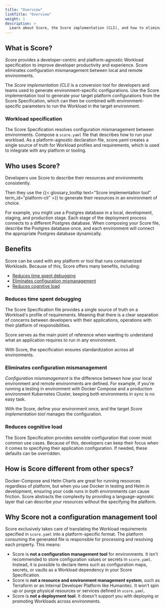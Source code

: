 ```yaml
---
title: "Overview"
linkTitle: "Overview"
weight: 1
description: >
  Learn about Score, the Score implementation (CLI), and how to eliminate configuration mismanagement.
---
```


## What is Score?

_Score_ provides a developer-centric and platform-agnostic Workload specification to improve developer productivity and experience. Score eliminates configuration mismanagement between local and remote environments.

The _Score implementation (CLI)_ is a conversion tool for developers and teams used to generate environment-specific configurations. Use the Score implementation tool to generate your target platform configurations from the Score Specification, which can then be combined with environment-specific parameters to run the Workload in the target environment.

### Workload specification

The Score Specification resolves configuration mismanagement between environments. Compose a `score.yaml` file that describes how to run your workload. As a platform-agnostic declaration file, score.yaml creates a single source of truth for Workload profiles and requirements, which is used to integrate with any platform or tooling.

## Who uses Score?

Developers use Score to describe their resources and environments consistently.

Then they use the {{< glossary_tooltip text="Score implementation tool" term_id="platform-cli" >}} to generate their resources in an environment of choice.

For example, you might use a Postgres database in a local, development, staging, and production stage. Each stage of the deployment process connects to a different Postgres database. When composing your Score file, describe the Postgres database once, and each environment will connect the appropriate Postgres database dynamically.

<!-- Configuration mismanagement -->

## Benefits

Score can be used with any platform or tool that runs containerized Workloads.
Because of this, Score offers many benefits, including:

- [Reduces time spent debugging](#reduces-time-spent-debugging)
- [Eliminates configuration mismanagement](#eliminates-configuration-mismanagement)
- [Reduces cognitive load](#reduces-cognitive-load)

### Reduces time spent debugging

The Score Specification file provides a single source of truth on a Workload's profile of requirements. Meaning that there is a clear separation of concerns between developers with their applications, operations with their platform of responsibilities.

Score serves as the main point of reference when wanting to understand what an application requires to run in any environment.

With Score, the specification ensures standardization across all environments.

### Eliminates configuration mismanagement

_Configuration mismanagement_ is the difference between how your local environment and remote environments are defined. For example, if you're running a testing in environment with Docker Compose and a production environment Kubernetes Cluster, keeping both environments in sync is no easy task.

With the Score, define your environment once, and the target _Score implementation tool_ manages the configuration.

### Reduces cognitive load

The Score Specification provides sensible configuration that cover most common use cases. Because of this, developers can keep their focus when it comes to specifying their application configuration. If needed, these defaults can be overridden.

## How is Score different from other specs?

Docker-Compose and Helm Charts are great for running resources regardless of platform, but when you use Docker in testing and Helm in development, ensuring your code runs in both environments can cause friction. Score abstracts the complexity by providing a language-agnostic layer that can describe your resources without the specifying the platform.

## Why Score not a configuration management tool

Score exclusively takes care of translating the Workload requirements specified in `score.yaml` into a platform-specific format. The platform consuming the generated file is responsible for processing and resolving each property. This means:

- Score is **not a configuration management tool** for environments. It isn't recommended to store configuration values or secrets in `score.yaml`. Instead, it is possible to declare items such as configuration maps, secrets, or vaults as a Workload dependency in your Score Specification.
- Score is **not a resource and environment management system**, such as Terraform or an Internal Developer Platform like Humanitec. It won’t spin up or purge physical resources or services defined in `score.yaml`.
- Score is **not a deployment tool**. It doesn't support you with deploying or promoting Workloads across environments.

<!--

For more information, see Core Tasks:

- Define routes as resources
- Set environment variables
-->
